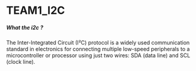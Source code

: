 # TEAM1_I2C



<h5>What the i2c ?</h5>

<p>
The Inter-Integrated Circuit (I²C) protocol is a widely used communication standard
in electronics for connecting multiple low-speed peripherals to a microcontroller or
processor using just two wires: SDA (data line) and SCL (clock line).</p>


